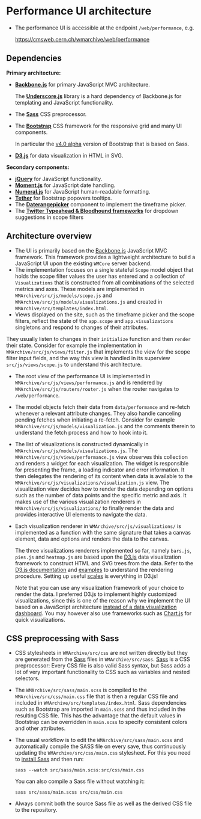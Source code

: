# Performance UI architecture

- The performance UI is accessible at the endpoint `/web/performance`, e.g.

  https://cmsweb.cern.ch/wmarchive/web/performance

## Dependencies

**Primary architecture:**
- **[Backbone.js](http://backbonejs.org)** for primary JavaScript MVC architecture.

  The **[Underscore.js](http://underscorejs.org)** library is a hard dependency of Backbone.js for templating and JavaScript functionality.
- The **[Sass](http://sass-lang.com)** CSS preprocessor.
- The **[Bootstrap](http://getbootstrap.com)** CSS framework for the responsive grid and many UI components.

  In particular the [v4.0 alpha](http://v4-alpha.getbootstrap.com) version of Bootstrap that is based on Sass.
- **[D3.js](https://d3js.org)** for data visualization in HTML in SVG.

**Secondary components:**
- **[jQuery](http://jquery.com)** for JavaScript functionality.
- **[Moment.js](http://momentjs.com)** for JavaScript date handling.
- **[Numeral.js](http://numeraljs.com)** for JavaScript human-readable formatting.
- **[Tether](http://tether.io)** for Bootstrap popovers tooltips.
- The **[Daterangepicker](https://github.com/dangrossman/bootstrap-daterangepicker)** component to implement the timeframe picker.
- The **[Twitter Typeahead & Bloodhound frameworks](https://github.com/twitter/typeahead.js)** for dropdown suggestions in scope filters

## Architecture overview

- The UI is primarily based on the [Backbone.js](http://backbonejs.org) JavaScript MVC framework. This framework provides a lightweight architecture to build a JavaScript UI upon the existing `WMCore` server backend.
- The implementation focuses on a single stateful `Scope` model object that holds the scope filter values the user has entered and a collection of `Visualizations` that is constructed from all combinations of the selected metrics and axes. These models are implemented in `WMArchive/src/js/models/scope.js` and `WMArchive/src/js/models/visualizations.js` and created in `WMArchive/src/templates/index.html`.
- Views displayed on the site, such as the timeframe picker and the scope filters, reflect the state of the `app.scope` and `app.visualizations` singletons and respond to changes of their attributes.

They usually listen to changes in their `initialize` function and then `render` their state. Consider for example the implementation in `WMArchive/src/js/views/filter.js` that implements the view for the scope filter input fields, and the way this view is handled in its superview `src/js/views/scope.js` to understand this architecture.
- The root view of the performance UI is implemented in `WMArchive/src/js/views/performance.js` and is rendered by `WMArchive/src/js/routers/router.js` when the router navigates to `/web/performance`.
- The model objects fetch their data from `data/performance` and re-fetch whenever a relevant attribute changes. They also handle canceling pending fetches when initiating a re-fetch. Consider for example `WMArchive/src/js/models/visualization.js` and the comments therein to understand the fetch process and how to hook into it.
- The list of visualizations is constructed dynamically in `WMArchive/src/js/models/visualizations.js`. The `WMArchive/src/js/views/performance.js` view observes this collection and renders a widget for each visualization. The widget is responsible for presenting the frame, a loading indicator and error information. It then delegates the rendering of its content when data is available to the `WMArchive/src/js/visualizations/visualization.js` view. The visualization view decides how to render the data depending on options such as the number of data points and the specific metric and axis. It makes use of the various visualization renderers in  `WMArchive/src/js/visualizations/` to finally render the data and provides interactive UI elements to navigate the data.
- Each visualization renderer in `WMArchive/src/js/visualizations/` is implemented as a function with the same signature that takes a canvas element, data and options and renders the data to the canvas.

  The three visualizations renderers implemented so far, namely `bars.js`, `pies.js` and `heatmap.js` are based upon the [D3.js](https://d3js.org) data visualization framework to construct HTML and SVG trees from the data. Refer to the [D3.js documentation](https://github.com/d3/d3/wiki) and [examples](http://bl.ocks.org/mbostock) to understand the rendering procedure. Setting up useful [scales](https://github.com/d3/d3/blob/master/API.md#scales-d3-scale) is everything in D3.js!

  Note that you can use any visualization framework of your choice to render the data. I preferred D3.js to implement highly customized visualizations, since this is one of the reason why we implement the UI based on a JavaScript architecture [instead of a data visualization dashboard](../002_2016-07-15.md#elasticsearch-and-kibana). You may however also use frameworks such as [Chart.js](http://www.chartjs.org) for quick visualizations.

## CSS preprocessing with Sass

- CSS stylesheets in `WMArchive/src/css` are not written directly but they are generated from the [Sass](http://sass-lang.com) files in `WMArchive/src/sass`. [Sass](http://sass-lang.com) is a CSS preprocessor: Every CSS file is also valid Sass syntax, but Sass adds a lot of very important functionality to CSS such as variables and nested selectors.
- The `WMArchive/src/sass/main.scss` is compiled to the `WMArchive/src/css/main.css` file that is then a regular CSS file and included in `WMArchive/src/templates/index.html`. Sass dependencies such as Bootstrap are imported in `main.scss` and thus included in the resulting CSS file. This has the advantage that the default values in Bootstrap can be overridden in `main.scss` to specify consistent colors and other attributes.
- The usual workflow is to edit the `WMArchive/src/sass/main.scss` and automatically compile the SASS file on every save, thus continuously updating the `WMArchive/src/css/main.css` stylesheet. For this you need to [install Sass](http://sass-lang.com/install) and then run:

  ```
  sass --watch src/sass/main.scss:src/css/main.css
  ```

  You can also compile a Sass file without watching it:

  ```
  sass src/sass/main.scss src/css/main.css
  ```
- Always commit both the source Sass file as well as the derived CSS file to the repository.
